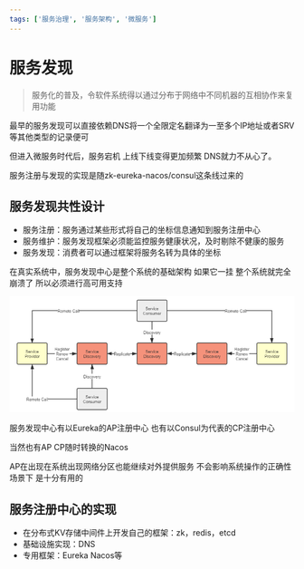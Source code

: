 ```yaml
---
tags: ['服务治理', '服务架构', '微服务']
---
```

# 服务发现

>服务化的普及，令软件系统得以通过分布于网络中不同机器的互相协作来复用功能

最早的服务发现可以直接依赖DNS将一个全限定名翻译为一至多个IP地址或者SRV等其他类型的记录便可

但进入微服务时代后，服务宕机 上线下线变得更加频繁 DNS就力不从心了。

服务注册与发现的实现是随zk-eureka-nacos/consul这条线过来的

## 服务发现共性设计

- 服务注册：服务通过某些形式将自己的坐标信息通知到服务注册中心
- 服务维护：服务发现框架必须能监控服务健康状况，及时剔除不健康的服务
- 服务发现：消费者可以通过框架将服务名转为具体的坐标

在真实系统中，服务发现中心是整个系统的基础架构 如果它一挂 整个系统就完全崩溃了 所以必须进行高可用支持

![20201119145641](/assets/20201119145641.png)

服务发现中心有以Eureka的AP注册中心 也有以Consul为代表的CP注册中心

当然也有AP CP随时转换的Nacos

AP在出现在系统出现网络分区也能继续对外提供服务 不会影响系统操作的正确性场景下 是十分有用的

## 服务注册中心的实现

- 在分布式KV存储中间件上开发自己的框架：zk，redis，etcd
- 基础设施实现：DNS
- 专用框架：Eureka Nacos等
